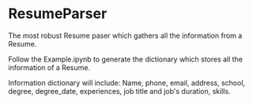 # ResumeParser
The most robust Resume paser which gathers all the information from a Resume.

Follow the Example.ipynb to generate the dictionary which stores all the information of a Resume.

Information dictionary will include:
Name, phone,	email,	address,	school,	degree,	degree_date, experiences, job title and job's duration, skills.
